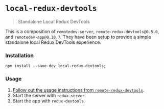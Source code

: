 # `local-redux-devtools`
> Standalone Local Redux DevTools

This is a composition of `remotedev-server`, `remote-redux-devtools@0.5.0`, and `remotedev-app@0.10.7`. They have been setup to provide a simple standalone local Redux DevTools experience.

### Installation

```
npm install --save-dev local-redux-devtools;
```

### Usage

1. [Follow out the usage instructions from `remote-redux-devtools`](https://github.com/zalmoxisus/remote-redux-devtools#usage).
2. Start the server with `redux-server`.
2. Start the app with `redux-devtools`.
